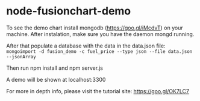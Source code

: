 # node-fusionchart-demo

To see the demo chart install mongodb (https://goo.gl/iMcdvT) on your machine. After instalation, make sure you have the daemon mongd running.

After that populate a database with the data in the data.json file: `mongoimport -d fusion_demo -c fuel_price --type json --file data.json --jsonArray`

Then run npm install and npm server.js

A demo will be shown at localhost:3300

For more in depth info, please visit the tutorial site: https://goo.gl/OK7LC7
